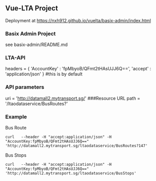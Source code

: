 ## Vue-LTA Project

Deployment at
https://nxh912.github.io/vuelta/basix-admin/index.html

### Basix Admin Project
see basix-admin/README.md

### LTA-API
headers = {
 'AccountKey' : 'fpMbyoB/QFmt2tHAsUJJ6Q==',
 'accept' : 'application/json'
} #this is by default

### API parameters
uri = 'http://datamall2.mytransport.sg/' ###Resource URL
path = '/ltaodataservice/BusRoutes?' 

### Example
Bus Route
```
curl   --header -H "accept:application/json" -H "AccountKey:fpMbyoB/QFmt2tHAsUJJ6Q=="   'http://datamall2.mytransport.sg/ltaodataservice/BusRoutes?147'
```

Bus Stops
```
curl   --header -H "accept:application/json" -H "AccountKey:fpMbyoB/QFmt2tHAsUJJ6Q=="   'http://datamall2.mytransport.sg/ltaodataservice/BusStops'
```
